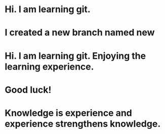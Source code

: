 # Hi. I am learning git.
# I created a new branch named new
# Hi. I am learning git. Enjoying the learning experience.
# Good luck!
# Knowledge is experience and experience strengthens knowledge.